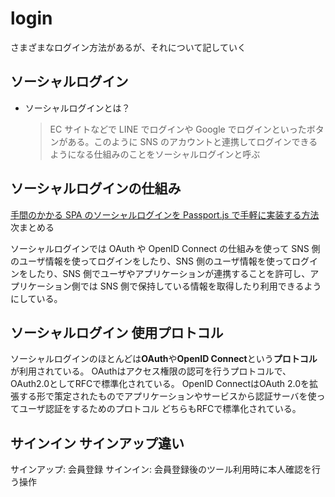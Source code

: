 # login

さまざまなログイン方法があるが、それについて記していく

## ソーシャルログイン

- ソーシャルログインとは？
  > EC サイトなどで LINE でログインや Google でログインといったボタンがある。このように SNS のアカウントと連携してログインできるようになる仕組みのことをソーシャルログインと呼ぶ

## ソーシャルログインの仕組み

[手間のかかる SPA のソーシャルログインを Passport.js で手軽に実装する方法](https://www.webprofessional.jp/spa-social-login-google-facebook/)
次まとめる

ソーシャルログインでは OAuth や OpenID Connect の仕組みを使って SNS 側のユーザ情報を使ってログインをしたり、SNS 側のユーザ情報を使ってログインをしたり、SNS 側でユーザやアプリケーションが連携することを許可し、アプリケーション側では SNS 側で保持している情報を取得したり利用できるようにしている。

## ソーシャルログイン 使用プロトコル

ソーシャルログインのほとんどは**OAuth**や**OpenID Connect**という**プロトコル**が利用されている。
OAuthはアクセス権限の認可を行うプロトコルで、OAuth2.0としてRFCで標準化されている。
OpenID ConnectはOAuth 2.0を拡張する形で策定されたものでアプリケーションやサービスから認証サーバを使ってユーザ認証をするためのプロトコル
どちらもRFCで標準化されている。


## サインイン サインアップ違い

サインアップ: 会員登録
サインイン: 会員登録後のツール利用時に本人確認を行う操作